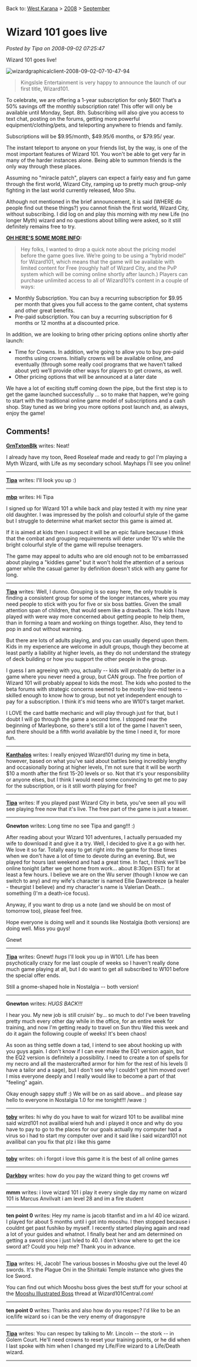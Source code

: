 Back to: [West Karana](/posts/westkarana.md) > [2008](/posts/2008/westkarana.md) > [September](./westkarana.md)
# Wizard 101 goes live

*Posted by Tipa on 2008-09-02 07:25:47*

Wizard 101 goes live!

![](../../../uploads/2008/09/wizardgraphicalclient-2008-09-02-07-10-47-94.jpg "wizardgraphicalclient-2008-09-02-07-10-47-94")
> KingsIsle Entertainment is very happy to announce the launch of our first title, Wizard101.

To celebrate, we are offering a 1-year subscription for only $60! That’s a 50% savings off the monthly subscription rate! This offer will only be available until Monday, Sept. 8th. Subscribing will also give you access to text chat, posting on the forums, getting more powerful equipment/clothing/pets, and teleporting anywhere to friends and family.

Subscriptions will be $9.95/month, $49.95/6 months, or $79.95/ year.




The instant teleport to anyone on your friends list, by the way, is one of the most important features of Wizard 101. You won't be able to get very far in many of the harder instances alone. Being able to summon friends is the only way through these places.

Assuming no "miracle patch", players can expect a fairly easy and fun game through the first world, Wizard City, ramping up to pretty much group-only fighting in the last world currently released, Moo Shu.

Although not mentioned in the brief announcement, it is said (WHERE do people find out these things?) you cannot finish the first world, Wizard City, without subscribing. I did log on and play this morning with my new Life (no longer Myth) wizard and no questions about billing were asked, so it still definitely remains free to try.

**[OH HERE'S SOME MORE INFO](https://www.wizard101.com/site/posts/list/1761.ftl):**


> Hey folks, I wanted to drop a quick note about the pricing model before the game goes live. We’re going to be using a “hybrid model” for Wizard101, which means that the game will be available with limited content for Free (roughly half of Wizard City, and the PvP system which will be coming online shortly after launch.) Players can purchase unlimited access to all of Wizard101’s content in a couple of ways:

- Monthly Subscription. You can buy a recurring subscription for $9.95 per month that gives you full access to the game content, chat systems and other great benefits.
- Pre-paid subscription. You can buy a recurring subscription for 6 months or 12 months at a discounted price.

In addition, we are looking to bring other pricing options online shortly after launch:

- Time for Crowns. In addition, we’re going to allow you to buy pre-paid months using crowns. Initially crowns will be available online, and eventually (through some really cool programs that we haven’t talked about yet) we’ll provide other ways for players to get crowns, as well.
- Other pricing options that will be announced at a later date

We have a lot of exciting stuff coming down the pipe, but the first step is to get the game launched successfully … so to make that happen, we’re going to start with the traditional online game model of subscriptions and a cash shop. Stay tuned as we bring you more options post launch and, as always, enjoy the game! 





## Comments!

**[GrnTxtonBlk](http://www.grntxtonblk.com)** writes: Neat! 

 I already have my toon, Reed Roseleaf made and ready to go! I'm playing a Myth Wizard, with Life as my secondary school. Mayhaps I'll see you online!

---

**[Tipa](https://chasingdings.com)** writes: I'll look you up :)

---

**[mbp](http://mindbendingpuzzles.blogspot.com)** writes: Hi Tipa

I signed up for Wizard 101 a while back and play tested it with my nine year old daughter. I was impressed by the polish and colourful style of the game but I struggle to determine what market sector this game is aimed at. 

If it is aimed at kids then I suspect it will be an epic failure because I think that the combat and grouping requirements will deter under 10's while the bright colourful style of the game will repulse teenagers. 

The game may appeal to adults who are old enough not to be embarrassed about playing a "kiddies game" but it won't hold the attention of a serious gamer while the casual gamer by definition doesn't stick with any game for long.

---

**[Tipa](https://chasingdings.com)** writes: Well, I dunno. Grouping is so easy here, the only trouble is finding a consistent group for some of the longer instances, where you may need people to stick with you for five or six boss battles. Given the small attention span of children, that would seem like a drawback. The kids I have played with were way more concerned about getting people to help them, than in forming a team and working on things together. Also, they tend to pop in and out without warning.

But there are lots of adults playing, and you can usually depend upon them. Kids in my experience are welcome in adult groups, though they become at least partly a liability at higher levels, as they do not understand the strategy of deck building or how you support the other people in the group.

I guess I am agreeing with you, actually -- kids will probably do better in a game where you never need a group, but CAN group. The free portion of Wizard 101 will probably appeal to kids the most. The kids who posted to the beta forums with strategic concerns seemed to be mostly low-mid teens -- skilled enough to know how to group, but not yet independent enough to pay for a subscription. I think it's mid teens who are W101's target market.

I LOVE the card battle mechanic and will play through just for that, but I doubt I will go through the game a second time. I stopped near the beginning of Marleybone, so there's still a lot of the game I haven't seen, and there should be a fifth world available by the time I need it, for more fun.

---

**[Kanthalos](http://mmoreinsight.com)** writes: I really enjoyed Wizard101 during my time in beta, however, based on what you've said about battles being incredibly lengthy and occasionally boring at higher levels, I'm not sure that it will be worth $10 a month after the first 15-20 levels or so. Not that it's your responsibility or anyone elses, but I think I would need some convincing to get me to pay for the subscription, or is it still worth playing for free?

---

**[Tipa](https://chasingdings.com)** writes: If you played past Wizard City in beta, you've seen all you will see playing free now that it's live. The free part of the game is just a teaser.

---

**Gnewton** writes: Long time no see Tipa and gang!!! :)

After reading about your Wizard 101 adventures, I actually persuaded my wife to download it and give it a try. Well, I decided to give it a go with her. We love it so far. Totally easy to get right into the game for those times when we don't have a lot of time to devote during an evening. But, we played for hours last weekend and had a great time. In fact, I think we'll be online tonight (after we get home from work... about 8:30pm EST) for at least a few hours. I believe we are on the Wu server (though I know we can switch to any) and my wife's character is named Ellie Dawnbreeze (a healer - theurgist I believe) and my character's name is Valerian Death... something (I'm a death-ice focus).

Anyway, if you want to drop us a note (and we should be on most of tomorrow too), please feel free.

Hope everyone is doing well and it sounds like Nostalgia (both versions) are doing well. Miss you guys!

Gnewt

---

**[Tipa](https://chasingdings.com)** writes: Gnewt! *hugs* I'll look you up in W101. Life has been psychotically crazy for me last couple of weeks so I haven't really done much game playing at all, but I do want to get all subscribed to W101 before the special offer ends.

Still a gnome-shaped hole in Nostalgia -- both version!

---

**Gnewton** writes: *HUGS BACK!!!*

I hear you. My new job is still cruisin' by... so much to do! I've been traveling pretty much every other day while in the office, for an entire week for training, and now I'm getting ready to travel on Sun thru Wed this week and do it again the following couple of weeks! It's been chaos!

As soon as thing settle down a tad, I intend to see about hooking up with you guys again. I don't know if I can ever make the EQ1 version again, but the EQ2 version is definitely a possibility. I need to create a ton of spells for my necro and all the mastercrafted armor for him for the rest of his levels (I have a tailor and a sage), but I don't see why I couldn't get him moved over! I miss everyone deeply and I really would like to become a part of that "feeling" again.

Okay enough sappy stuff :) We will be on as said above... and please say hello to everyone in Nostalgia 1.0 for me tonight!!! /wave :)

---

**[toby](http://yahoo.com)** writes: hi why do you have to wait for wizard 101 to be availibal mine said wizrd101 not availibal wierd huh and i played it once and why do you have to pay to go to the places for our goals actually my computer had a virus so i had to start my computer over and it said like i said wizard101 not availibal can you fix that plz i like this game

---

**[toby](http://yahoo.com)** writes: oh i forgot i love this game it is the best of all online games

---

**[Darkboy](http://darkboy.com)** writes: how do you pay the wizard thing to get crowns
 wtf

---

**mmm** writes: i love wizard 101 i play it every single day my name on wizard 101 is Marcus Anvilvalt i am level 28 and im a fire student

---

**ten point 0** writes: Hey my name is jacob titanfist and im a lvl 40 ice wizard. I played for about 5 months until i got into mooshu. I then stopped because i couldnt get past fushiko by myself. I recently started playing again and read a lot of your guides and whatnot. I finally beat her and am determined on getting a sword since i just lvled to 40. I don't know where to get the ice sword at? Could you help me? Thank you in advance.

---

**[Tipa](https://chasingdings.com)** writes: Hi, Jacob! The various bosses in Mooshu give out the level 40 swords. It's the Plague Oni in the Shiritaki Temple instance who gives the Ice Sword.

You can find out which Mooshu boss gives the best stuff for your school at the [Mooshu Illustrated Boss](http://www.wizard101central.com/forums/showthread.php?t=1012) thread at Wizard101Central.com!

---

**ten point 0** writes: Thanks and also how do you respec? I'd like to be an ice/life wizard so i can be the very enemy of dragonspyre

---

**[Tipa](https://chasingdings.com)** writes: You can respec by talking to Mr. Lincoln -- the stork -- in Golem Court. He'll need crowns to reset your training points, or he did when I last spoke with him when I changed my Life/Fire wizard to a Life/Death wizard.

---

